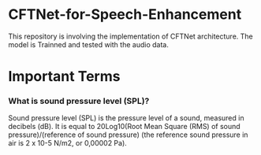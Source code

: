 # CFTNet-for-Speech-Enhancement
This repository is involving the implementation of CFTNet architecture. The model is Trainned and tested with the audio data.

# Important Terms 
### What is sound pressure level (SPL)?
Sound pressure level (SPL) is the pressure level of a sound, measured in decibels (dB).
 It is equal to 20Log10(Root Mean Square (RMS) of sound pressure)/(reference of sound pressure)  (the reference sound pressure in air is 2 x 10-5 N/m2, or 0,00002 Pa). 
